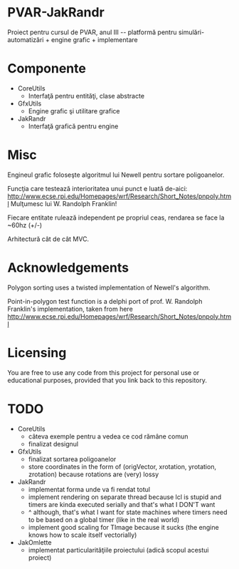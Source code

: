 PVAR-JakRandr
=============

Proiect pentru cursul de PVAR, anul III -- platformă pentru simulări-automatizări + engine grafic + implementare

Componente
==========

* CoreUtils
    - Interfaţă pentru entităţi, clase abstracte
* GfxUtils
    - Engine grafic şi utilitare grafice
* JakRandr
    - Interfaţă grafică pentru engine

Misc
====

Engineul grafic foloseşte algoritmul lui Newell pentru sortare poligoanelor.

Funcţia care testează interioritatea unui punct e luată de-aici:
http://www.ecse.rpi.edu/Homepages/wrf/Research/Short_Notes/pnpoly.html
Mulţumesc lui W. Randolph Franklin!

Fiecare entitate rulează independent pe propriul ceas, rendarea se face la ~60hz (+/-)

Arhitectură cât de cât MVC.

Acknowledgements
===============

Polygon sorting uses a twisted implementation of Newell's algorithm.

Point-in-polygon test function is a delphi port of prof. W. Randolph Franklin's implementation, taken from here
http://www.ecse.rpi.edu/Homepages/wrf/Research/Short_Notes/pnpoly.html

Licensing
=========

You are free to use any code from this project for personal use or educational purposes,
provided that you link back to this repository.

TODO
====

* CoreUtils
    - câteva exemple pentru a vedea ce cod rămâne comun
    - finalizat designul
* GfxUtils
    - finalizat sortarea poligoanelor
    - store coordinates in the form of (origVector, xrotation, yrotation, zrotation) because rotations are (very) lossy
* JakRandr
    - implementat forma unde va fi rendat totul
    - implement rendering on separate thread because lcl is stupid and timers are kinda executed serially and that's what I DON'T want
    - ^ although, that's what I want for state machines where timers need to be based on a global timer (like in the real world)
    - implement good scaling for TImage because it sucks (the engine knows how to scale itself vectorially)
* JakOmlette
    - implementat particularităţiile proiectului (adică scopul acestui proiect)
